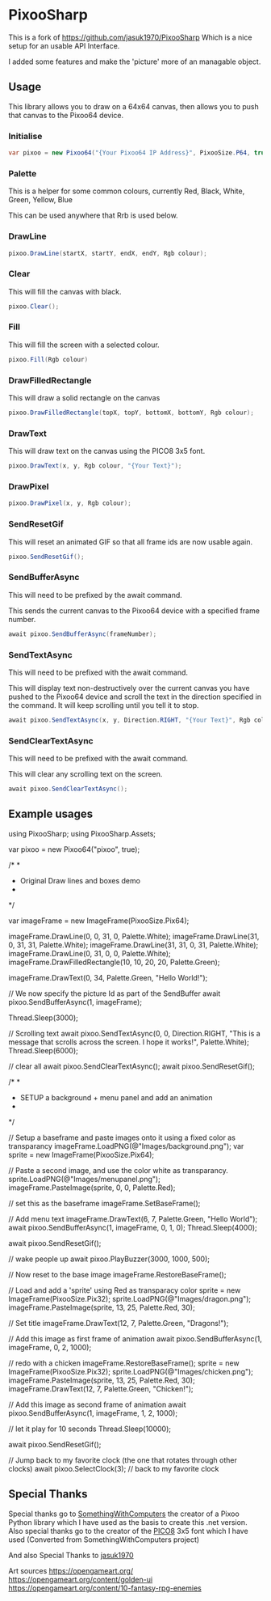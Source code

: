 # PixooSharp

This is a fork of https://github.com/jasuk1970/PixooSharp
Which is a nice setup for an usable API Interface.

I added some features and make the 'picture' more of an managable object.

## Usage
This library allows you to draw on a 64x64 canvas, then allows you to push that canvas to the Pixoo64 device.

### Initialise 
```c#
var pixoo = new Pixoo64("{Your Pixoo64 IP Address}", PixooSize.P64, true);
```

### Palette
This is a helper for some common colours, currently
Red, Black, White, Green, Yellow, Blue

This can be used anywhere that Rrb is used below.

### DrawLine
```c#
pixoo.DrawLine(startX, startY, endX, endY, Rgb colour);
```

### Clear
This will fill the canvas with black.
```c#
pixoo.Clear();
```

### Fill
This will fill the screen with a selected colour.
```c#
pixoo.Fill(Rgb colour)
```

### DrawFilledRectangle
This will draw a solid rectangle on the canvas
```c#
pixoo.DrawFilledRectangle(topX, topY, bottomX, bottomY, Rgb colour);
```

### DrawText
This will draw text on the canvas using the PICO8 3x5 font.
```c#
pixoo.DrawText(x, y, Rgb colour, "{Your Text}");
```

### DrawPixel
```c#
pixoo.DrawPixel(x, y, Rgb colour);
```

### SendResetGif
This will reset an animated GIF so that all frame ids are now usable again.
```c#
pixoo.SendResetGif();
```

### SendBufferAsync
This will need to be prefixed by the await command.

This sends the current canvas to the Pixoo64 device with a specified frame number.
```c#
await pixoo.SendBufferAsync(frameNumber);
```

### SendTextAsync
This will need to be prefixed with the await command.

This will display text non-destructively over the current canvas you have pushed to the Pixoo64 device and scroll the text in the direction specified in the command. It will keep scrolling until you tell it to stop.

```c#
await pixoo.SendTextAsync(x, y, Direction.RIGHT, "{Your Text}", Rgb colour);
```

### SendClearTextAsync
This will need to be prefixed with the await command.

This will clear any scrolling text on the screen.
```c#
await pixoo.SendClearTextAsync();
```

## Example usages
using PixooSharp;
using PixooSharp.Assets;

var pixoo = new Pixoo64("pixoo", true);

/*
 * 
 * Original Draw lines and boxes demo
 * 
 */

var imageFrame = new ImageFrame(PixooSize.Pix64);

imageFrame.DrawLine(0, 0, 31, 0, Palette.White);
imageFrame.DrawLine(31, 0, 31, 31, Palette.White);
imageFrame.DrawLine(31, 31, 0, 31, Palette.White);
imageFrame.DrawLine(0, 31, 0, 0, Palette.White);
imageFrame.DrawFilledRectangle(10, 10, 20, 20, Palette.Green);

imageFrame.DrawText(0, 34, Palette.Green, "Hello World!");

// We now specify the picture Id as part of the SendBuffer
await pixoo.SendBufferAsync(1, imageFrame);

Thread.Sleep(3000);

// Scrolling text
await pixoo.SendTextAsync(0, 0, Direction.RIGHT, "This is a message that scrolls across the screen. I hope it works!", Palette.White);
Thread.Sleep(6000);

// clear all
await pixoo.SendClearTextAsync();
await pixoo.SendResetGif();


/*
 * 
 *  SETUP a background + menu panel and add an animation
 *  
 */

// Setup a baseframe and paste images onto it using a fixed color as transparancy
imageFrame.LoadPNG(@"Images/background.png");
var sprite = new ImageFrame(PixooSize.Pix64);

// Paste a second image, and use the color white as transparancy. 
sprite.LoadPNG(@"Images/menupanel.png");
imageFrame.PasteImage(sprite, 0, 0, Palette.Red);

// set this as the baseframe
imageFrame.SetBaseFrame();

// Add menu text
imageFrame.DrawText(6, 7, Palette.Green, "Hello World");
await pixoo.SendBufferAsync(1, imageFrame, 0, 1, 0);
Thread.Sleep(4000);

await pixoo.SendResetGif();

// wake people up
await pixoo.PlayBuzzer(3000, 1000, 500);

// Now reset to the base image
imageFrame.RestoreBaseFrame();

// Load and add a 'sprite' using Red as transparacy color
sprite = new ImageFrame(PixooSize.Pix32);
sprite.LoadPNG(@"Images/dragon.png");
imageFrame.PasteImage(sprite, 13, 25, Palette.Red, 30);

// Set title
imageFrame.DrawText(12, 7, Palette.Green, "Dragons!");

// Add this image as first frame of animation
await pixoo.SendBufferAsync(1, imageFrame, 0, 2, 1000);

// redo with a chicken
imageFrame.RestoreBaseFrame();
sprite = new ImageFrame(PixooSize.Pix32);
sprite.LoadPNG(@"Images/chicken.png");
imageFrame.PasteImage(sprite, 13, 25, Palette.Red, 30);
imageFrame.DrawText(12, 7, Palette.Green, "Chicken!");

// Add this image as second frame of animation
await pixoo.SendBufferAsync(1, imageFrame, 1, 2, 1000);

// let it play for 10 seconds
Thread.Sleep(10000);

await pixoo.SendResetGif();

// Jump back to my favorite clock (the one that rotates through other clocks)
await pixoo.SelectClock(3); // back to my favorite clock

## Special Thanks
Special thanks go to [SomethingWithComputers](https://github.com/SomethingWithComputers/pixoo) the creator of a Pixoo Python library which I have used as the basis to create this .net version.
Also special thanks go to the creator of the [PICO8](https://www.lexaloffle.com/pico-8.php) 3x5 font which I have used (Converted from SomethingWithComputers project)


And also Special Thanks to [jasuk1970](https://github.com/jasuk1970/PixooSharp)

Art sources
https://opengameart.org/
https://opengameart.org/content/golden-ui
https://opengameart.org/content/10-fantasy-rpg-enemies
